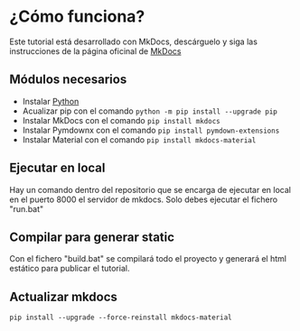 # ¿Cómo funciona?

Este tutorial está desarrollado con MkDocs, descárguelo y siga las instrucciones de la página oficinal de [MkDocs](https://www.mkdocs.org/)

## Módulos necesarios

* Instalar [Python](https://www.python.org/)
* Acualizar pip con el comando `python -m pip install --upgrade pip`
* Instalar MkDocs con el comando `pip install mkdocs` 
* Instalar Pymdownx con el comando `pip install pymdown-extensions`
* Instalar Material con el comando `pip install mkdocs-material` 



## Ejecutar en local

Hay un comando dentro del repositorio que se encarga de ejecutar en local en el puerto 8000 el servidor de mkdocs. Solo debes ejecutar el fichero "run.bat"


## Compilar para generar static

Con el fichero "build.bat" se compilará todo el proyecto y generará el html estático para publicar el tutorial.


## Actualizar mkdocs

`pip install --upgrade --force-reinstall mkdocs-material` 
